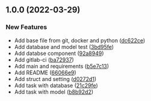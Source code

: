 ## 1.0.0 (2022-03-29)


### New Features

* Add base file from git, docker and python ([dc622ce](https://gitlab.com/DennySORA/task-coding-exercise/commit/dc622ce3ffa93218e7996338701fcffe29813138))
* Add database and model test ([3bd95fe](https://gitlab.com/DennySORA/task-coding-exercise/commit/3bd95fe9a30ed7317688adde93c723d43137214d))
* Add databse component ([92a8949](https://gitlab.com/DennySORA/task-coding-exercise/commit/92a894923e98855afcab0ea103f9fa0636e06dc5))
* Add gitlab-ci ([ba72937](https://gitlab.com/DennySORA/task-coding-exercise/commit/ba72937e3bd63ed9adac6d69c27bbb3db005a8f5))
* Add main and requirements ([b5e7c13](https://gitlab.com/DennySORA/task-coding-exercise/commit/b5e7c13a53295b6a9cb19e3dd81bb107a0e0e452))
* Add README ([66066e9](https://gitlab.com/DennySORA/task-coding-exercise/commit/66066e9e43bea123499e7b83656b37b46ab9496c))
* Add struct and setting ([d0272d1](https://gitlab.com/DennySORA/task-coding-exercise/commit/d0272d13eb139ef29f2e82f7547440faa5f63d9b))
* Add task with database ([21c29fe](https://gitlab.com/DennySORA/task-coding-exercise/commit/21c29fe4b07f70c94a1e395254138f3356bdb9a4))
* Add task with model ([b8b92d2](https://gitlab.com/DennySORA/task-coding-exercise/commit/b8b92d203fec9e6210ee08bc3e916b411a4aee82))
